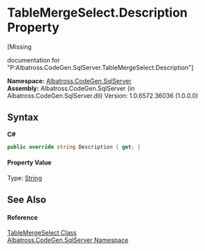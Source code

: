 # TableMergeSelect.Description Property 
 

\[Missing <summary> documentation for "P:Albatross.CodeGen.SqlServer.TableMergeSelect.Description"\]

**Namespace:**&nbsp;<a href="9727DDEC">Albatross.CodeGen.SqlServer</a><br />**Assembly:**&nbsp;Albatross.CodeGen.SqlServer (in Albatross.CodeGen.SqlServer.dll) Version: 1.0.6572.36036 (1.0.0.0)

## Syntax

**C#**<br />
``` C#
public override string Description { get; }
```


#### Property Value
Type: <a href="http://msdn2.microsoft.com/en-us/library/s1wwdcbf" target="_blank">String</a>

## See Also


#### Reference
<a href="D18E9108">TableMergeSelect Class</a><br /><a href="9727DDEC">Albatross.CodeGen.SqlServer Namespace</a><br />